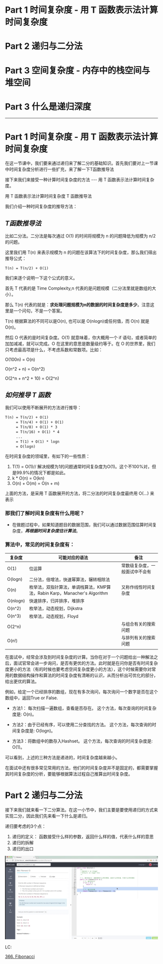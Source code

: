 # Part 1 时间复杂度 - 用 T 函数表示法计算时间复杂度
# Part 2 递归与二分法
# Part 3 空间复杂度 - 内存中的栈空间与堆空间
# Part 3 什么是递归深度

----

# Part 1 时间复杂度 - 用 T 函数表示法计算时间复杂度

在这一节课中，我们要来通过递归来了解二分的基础知识。首先我们要对上一节课中时间复杂度分析进行一些扩充，来了解一下T函数推导法

接下来我们来接受一种计算时间复杂度的方法 --- 用 T 函数表示法计算时间复杂度。

用 T 函数表示法计算时间复杂度
T 函数推导法

我们介绍一种时间复杂度的推导方法：
## ***T函数推导法***


比如二分法。二分法是每次通过 O(1) 的时间将规模为 n 的问题降低为规模为 n/2的问题。

这里我们用 T(n) 来表示规模为 n 的问题在该算法下的时间复杂度，那么我们得出推导公式：

```
T(n) = T(n/2) + O(1)
```

我们来逐个说明一下这个公式的意义。

首先 T 代表的是 Time Complexity,n 代表的是问题规模（二分法里就是数组的大小）。

那么 T(n) 代表的就是：**求处理问题规模为n的数据的时间复杂度是多少**。注意这里是一个问句，不是一个答案。

T(n) 根据算法的不同可以是O(n), 也可以是 O(nlogn)或任何值，而 O(n) 就是 O(n)。

然后 O 代表的是时间复杂度。O(1) 就意味着，你大概用一个 if 语句，或者简单的加加减减，就可以完成。O 在这里的意思是数量级约等于。在 O 的世界里，我们只考虑最高项是什么，不考虑系数和常数项。比如：

O(100n) = O(n)

O(n^2 + n) = O(n^2)

O(2^n + n^2 + 10) = O(2^n)

## ***如何推导 T 函数***

我们可以使用不断展开的方法进行推导：
```
T(n) = T(n/2) + O(1)
     = T(n/4) + O(1) + O(1)
     = T(n/8) + O(1) * 3
     = T(n/16) + O(1) * 4
     ...
     = T(1) + O(1) * logn
     = O(logn)
```

在时间复杂度的领域里，有如下的一些性质：

1. T(1) = O(1)// 解决规模为1的问题通常时间复杂度为O(1)。这个不100%对，但是99.9%的情况下都是如此。
2. k * O(n) = O(kn)
3. O(n) + O(m) = O(n + m)


上面的方法，是采用 T 函数展开的方法，将二分法的时间复杂度最终用 O(...) 来表示


### **那我们了解时间复杂度有什么用呢？**

- 在做题过程中，如果知道题目的数据范围，我们可以通过数据范围估算时间复杂度，***再根据时间复杂度估计算法***。

### **算法中，常见的时间复杂度有：**

|复杂度	|可能对应的语法|	备注|
|-|-|-|
|O(1)	|位运算	|常数级复杂度，一般面试中不会有|
|O(logn)	|二分法，倍增法，快速幂算法，辗转相除法	||
|O(n)	|枚举法，双指针算法，单调栈算法，KMP算法，Rabin Karp，Manacher's Algorithm|	又称作线性时间复杂度|
|O(nlogn)	|快速排序，归并排序，堆排序	||
|O(n^2)	|枚举法，动态规划，Dijkstra	||
|O(n^3)	|枚举法，动态规划，Floyd	||
|O(2^n)	||与组合有关的搜索问题	|
|O(n!)	||与排列有关的搜索问题|
||

在面试中，经常会涉及到时间复杂度的计算。当你在对于一个问题给出一种解法之后，面试官常会进一步询问，是否有更优的方法。此时就是在问你是否有时间复杂度更小的方法（有的时候也要考虑空间复杂度更小的方法），这个时候需要你对常用的数据结构操作和算法的时间复杂度有清晰的认识，从而分析出可优化的部分，给出更优的算法。

例如，给定一个已经排序的数组，现在有多次询问，每次询问一个数字是否在这个数组中，返回True or False.
- 方法1： 每次扫描一遍数组，查看是否存在。
这个方法，每次查询的时间复杂度是: O(n)。

- 方法2：由于已经有序，可以使用二分查找的方法。
这个方法，每次查询的时间复杂度是: O(logn)。

- 方法3：将数组中的数存入Hashset。
这个方法，每次查询的时间复杂度是: O(1)。

可以看到，上述的三种方法是递进的，时间复杂度越来越小。

在面试中还有很多常见常用的方法，他们的时间复杂度并不是固定的，都需要掌握其时间复杂度的分析，要能够根据算法过程自己推算出时间复杂度。


# Part 2 递归与二分法

接下来我们就来看一下二分算法。在这一小节中，我们主要是要使用递归的方式来实现二分，因此我们先来看一下什么是递归。


递归要考虑的3个点：
1. 递归的定义： 函数接受什么样的参数，返回什么样的值，代表什么样的意思
2. 递归的拆解
3. 递归的出口



<img src="chapter6.png">

LC:

[366. Fibonacci](../lintcode/366.Fibonacci.md)